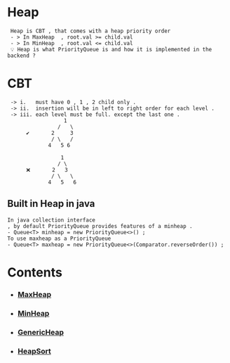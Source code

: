 # Heap

````
 Heap is CBT , that comes with a heap priority order
 - > In MaxHeap  , root.val >= child.val  
 - > In MinHeap  , root.val <= child.val
 💡 Heap is what PriorityQueue is and how it is implemented in the backend ?
 ````
# CBT
````
 -> i.   must have 0 , 1 , 2 child only .
 -> ii.  insertion will be in left to right order for each level .
 -> iii. each level must be full. except the last one .
                  1
                /   \
      ✔       2     3 
              / \   / 
             4   5 6
            
                 1
                / \
      ❌       2   3
              / \   \
             4   5   6 
````
## Built in Heap in java
```
In java collection interface 
, by default PriorityQueue provides features of a minheap . 
- Queue<T> minheap = new PriorityQueue<>() ; 
To use maxheap as a PriorityQueue 
- Queue<T> maxheap = new PriorityQueue<>(Comparator.reverseOrder()) ; 
```
# Contents

- ### [MaxHeap](https://github.com/souvik757/DSA/blob/master/SLIDING_WINDOW/HEAP/MaxHeap.java)
- ### [MinHeap](https://github.com/souvik757/DSA/blob/master/SLIDING_WINDOW/HEAP/MinHeap.java)
- ### [GenericHeap](https://github.com/souvik757/DSA/blob/master/SLIDING_WINDOW/HEAP/GenericHeap.java)
- ### [HeapSort](https://github.com/souvik757/DSA/blob/master/SLIDING_WINDOW/HEAP/HeapSort.java)
